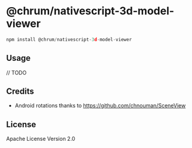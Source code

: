# @chrum/nativescript-3d-model-viewer

```javascript
npm install @chrum/nativescript-3d-model-viewer
```

## Usage

// TODO

## Credits

- Android rotations thanks to https://github.com/chnouman/SceneView

## License

Apache License Version 2.0
